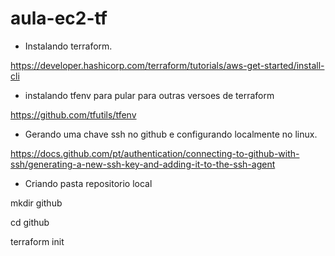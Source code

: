 # aula-ec2-tf

- Instalando terraform.

https://developer.hashicorp.com/terraform/tutorials/aws-get-started/install-cli

- instalando tfenv para pular para outras versoes de terraform

https://github.com/tfutils/tfenv

- Gerando uma chave ssh no github e configurando localmente no linux.

https://docs.github.com/pt/authentication/connecting-to-github-with-ssh/generating-a-new-ssh-key-and-adding-it-to-the-ssh-agent

- Criando pasta repositorio local

mkdir github

cd github

terraform init


